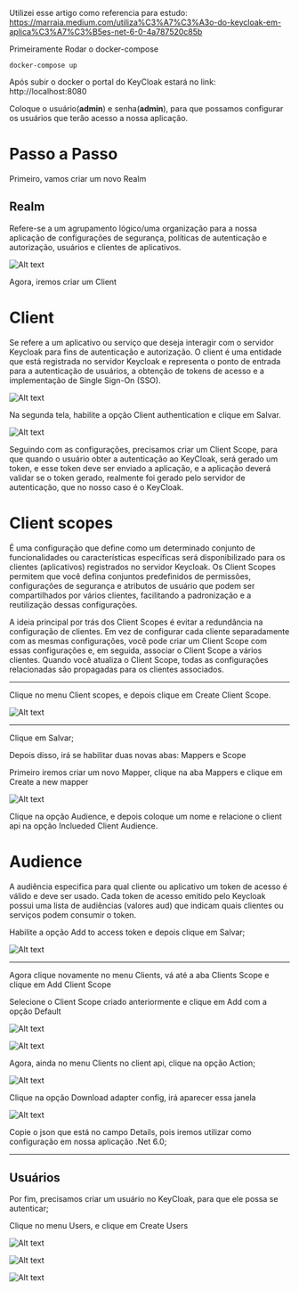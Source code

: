 Utilizei esse artigo como referencia para estudo:
https://marraia.medium.com/utiliza%C3%A7%C3%A3o-do-keycloak-em-aplica%C3%A7%C3%B5es-net-6-0-4a787520c85b

Primeiramente Rodar o docker-compose

```
docker-compose up
```

Após subir o docker o portal do KeyCloak estará no link: http://localhost:8080

Coloque o usuário(**admin**) e senha(**admin**), para que possamos configurar os usuários que terão acesso a nossa aplicação.


# Passo a Passo

Primeiro, vamos criar um novo Realm

## **Realm** 
Refere-se a um agrupamento lógico/uma organização para a nossa aplicação de configurações de segurança, políticas de autenticação e autorização, usuários e clientes de aplicativos.

![Alt text](imgs/create-realm.png)

Agora, iremos criar um Client

# **Client** 
Se refere a um aplicativo ou serviço que deseja interagir com o servidor Keycloak para fins de autenticação e autorização. O client é uma entidade que está registrada no servidor Keycloak e representa o ponto de entrada para a autenticação de usuários, a obtenção de tokens de acesso e a implementação de Single Sign-On (SSO). 

![Alt text](imgs/client.png)

Na segunda tela, habilite a opção Client authentication e clique em Salvar.

![Alt text](imgs/client-authentication.png)

Seguindo com as configurações, precisamos criar um Client Scope, para que quando o usuário obter a autenticação ao KeyCloak, será gerado um token, e esse token deve ser enviado a aplicação, e a aplicação deverá validar se o token gerado, realmente foi gerado pelo servidor de autenticação, que no nosso caso é o KeyCloak.

# Client scopes

É uma configuração que define como um determinado conjunto de funcionalidades ou características específicas será disponibilizado para os clientes (aplicativos) registrados no servidor Keycloak. Os Client Scopes permitem que você defina conjuntos predefinidos de permissões, configurações de segurança e atributos de usuário que podem ser compartilhados por vários clientes, facilitando a padronização e a reutilização dessas configurações.

A ideia principal por trás dos Client Scopes é evitar a redundância na configuração de clientes. Em vez de configurar cada cliente separadamente com as mesmas configurações, você pode criar um Client Scope com essas configurações e, em seguida, associar o Client Scope a vários clientes. Quando você atualiza o Client Scope, todas as configurações relacionadas são propagadas para os clientes associados.

----

Clique no menu Client scopes, e depois clique em Create Client Scope.

![Alt text](imgs/client-scope.png)

----

Clique em Salvar;

Depois disso, irá se habilitar duas novas abas: Mappers e Scope

Primeiro iremos criar um novo Mapper, clique na aba Mappers e clique em Create a new mapper

![Alt text](imgs/mapper.png)

Clique na opção Audience, e depois coloque um nome e relacione o client api na opção Inclueded Client Audience.

# Audience

A audiência especifica para qual cliente ou aplicativo um token de acesso é válido e deve ser usado. Cada token de acesso emitido pelo Keycloak possui uma lista de audiências (valores aud) que indicam quais clientes ou serviços podem consumir o token.

Habilite a opção Add to access token e depois clique em Salvar;

![Alt text](imgs/audience.png)

----

Agora clique novamente no menu Clients, vá até a aba Clients Scope e clique em Add Client Scope

Selecione o Client Scope criado anteriormente e clique em Add com a opção Default

![Alt text](imgs/clientScope-client.png)

![Alt text](imgs/add-scope.png)

Agora, ainda no menu Clients no client api, clique na opção Action;

![Alt text](imgs/action.png)

Clique na opção Download adapter config, irá aparecer essa janela

![Alt text](imgs/adapter-config.png)

Copie o json que está no campo Details, pois iremos utilizar como configuração em nossa aplicação .Net 6.0;

----

## Usuários

Por fim, precisamos criar um usuário no KeyCloak, para que ele possa se autenticar;

Clique no menu Users, e clique em Create Users

![Alt text](imgs/user.png)

![Alt text](imgs/add-password.png)

![Alt text](imgs/password.png)